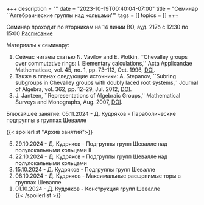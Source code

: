 +++
description = ""
date = "2023-10-19T00:40:04-07:00"
title = "Семинар ``Алгебраические группы над кольцами''"
tags = []
topics = []
+++

Семинар проходит по вторникам на 14 линии ВО, ауд. 217б с 12:30 по 15:00 
[Расписание](https://indico.eimi.ru/category/124/)

Материалы к семинару:
1. Сейчас читаем статью N. Vavilov and E. Plotkin, ``Chevalley groups over commutative rings: I. Elementary calculations,'' Acta Applicandae Mathematicae, vol. 45, no. 1, pp. 73–113, Oct. 1996, [DOI](https://doi.org/10.1007/bf00047884).
2. Также в планах следующие источники: A. Stepanov, ``Subring subgroups in Chevalley groups with doubly laced root systems,'' Journal of Algebra, vol. 362, pp. 12–29, Jul. 2012, [DOI](https://doi.org/10.1016/j.jalgebra.2012.04.007).
3. J. Jantzen, ``Representations of Algebraic Groups,'' Mathematical Surveys and Monographs, Aug. 2007, [DOI](https://doi.org/10.1090/surv/107).

Ближайшее занятие:
05.11.2024 - Д. Кудряков - Параболические подгруппы в группах Шевалле

{{< spoilerlist "Архив занятий">}}<ol reversed>
  <li>29.10.2024 - Д. Кудряков - Подгруппы групп Шевалле над полулокальными кольцами II</li>
  <li>22.10.2024 - Д. Кудряков - Подгруппы групп Шевалле над полулокальными кольцами</li>
  <li>15.10.2024 - Д. Кудряков - Подгруппы групп Шевалле</li>
  <li>08.10.2024 - Д. Кудряков - Максимальные расщепимые торы в группах Шевалле</li>
  <li>01.10.2024 - Д. Кудряков - Конструкция групп Шевалле</li>
{{< /spoilerlist >}}